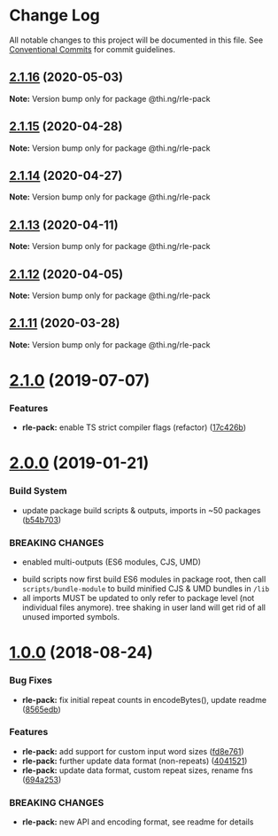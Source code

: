 # Change Log

All notable changes to this project will be documented in this file.
See [Conventional Commits](https://conventionalcommits.org) for commit guidelines.

## [2.1.16](https://github.com/thi-ng/umbrella/compare/@thi.ng/rle-pack@2.1.15...@thi.ng/rle-pack@2.1.16) (2020-05-03)

**Note:** Version bump only for package @thi.ng/rle-pack





## [2.1.15](https://github.com/thi-ng/umbrella/compare/@thi.ng/rle-pack@2.1.14...@thi.ng/rle-pack@2.1.15) (2020-04-28)

**Note:** Version bump only for package @thi.ng/rle-pack





## [2.1.14](https://github.com/thi-ng/umbrella/compare/@thi.ng/rle-pack@2.1.13...@thi.ng/rle-pack@2.1.14) (2020-04-27)

**Note:** Version bump only for package @thi.ng/rle-pack





## [2.1.13](https://github.com/thi-ng/umbrella/compare/@thi.ng/rle-pack@2.1.12...@thi.ng/rle-pack@2.1.13) (2020-04-11)

**Note:** Version bump only for package @thi.ng/rle-pack





## [2.1.12](https://github.com/thi-ng/umbrella/compare/@thi.ng/rle-pack@2.1.11...@thi.ng/rle-pack@2.1.12) (2020-04-05)

**Note:** Version bump only for package @thi.ng/rle-pack





## [2.1.11](https://github.com/thi-ng/umbrella/compare/@thi.ng/rle-pack@2.1.10...@thi.ng/rle-pack@2.1.11) (2020-03-28)

**Note:** Version bump only for package @thi.ng/rle-pack





# [2.1.0](https://github.com/thi-ng/umbrella/compare/@thi.ng/rle-pack@2.0.6...@thi.ng/rle-pack@2.1.0) (2019-07-07)

### Features

* **rle-pack:** enable TS strict compiler flags (refactor) ([17c426b](https://github.com/thi-ng/umbrella/commit/17c426b))

# [2.0.0](https://github.com/thi-ng/umbrella/compare/@thi.ng/rle-pack@1.0.8...@thi.ng/rle-pack@2.0.0) (2019-01-21)

### Build System

* update package build scripts & outputs, imports in ~50 packages ([b54b703](https://github.com/thi-ng/umbrella/commit/b54b703))

### BREAKING CHANGES

* enabled multi-outputs (ES6 modules, CJS, UMD)

- build scripts now first build ES6 modules in package root, then call
  `scripts/bundle-module` to build minified CJS & UMD bundles in `/lib`
- all imports MUST be updated to only refer to package level
  (not individual files anymore). tree shaking in user land will get rid of
  all unused imported symbols.

<a name="1.0.0"></a>
# [1.0.0](https://github.com/thi-ng/umbrella/compare/@thi.ng/rle-pack@0.2.24...@thi.ng/rle-pack@1.0.0) (2018-08-24)

### Bug Fixes

* **rle-pack:** fix initial repeat counts in encodeBytes(), update readme ([8565edb](https://github.com/thi-ng/umbrella/commit/8565edb))

### Features

* **rle-pack:** add support for custom input word sizes ([fd8e761](https://github.com/thi-ng/umbrella/commit/fd8e761))
* **rle-pack:** further update data format (non-repeats) ([4041521](https://github.com/thi-ng/umbrella/commit/4041521))
* **rle-pack:** update data format, custom repeat sizes, rename fns ([694a253](https://github.com/thi-ng/umbrella/commit/694a253))

### BREAKING CHANGES

* **rle-pack:** new API and encoding format, see readme
for details
